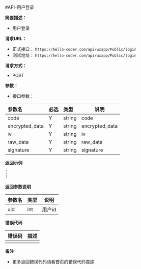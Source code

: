 #API-用户登录

**简要描述：** 

- 用户登录

**请求URL：** 
- 正式接口： `https://hello-coder.com/api/wxapp/Public/login`
- 测试地址： `https://hello-coder.com/api/wxapp/Public/login` 
  
**请求方式：**
- POST

**参数：** 

 - 接口参数：

|参数名|必选|类型|说明|
|:----    |:---|:----- |----- |
| code | Y | string | code |
| encrypted_data | Y | string | encrypted_data |
| iv | Y | string | iv |
| raw_data | Y | string | raw_data |
| signature | Y | string | signature |


 **返回示例**

```json
[
]
```

 **返回参数说明** 

|参数名|类型|说明|
|:-----  |:-----|----- |
| uid |int | 用户id  |


**错误代码**

| 错误码 | 描述 |
|:-----  |:-----|
|  | |

 **备注** 

- 更多返回错误代码请看首页的错误代码描述